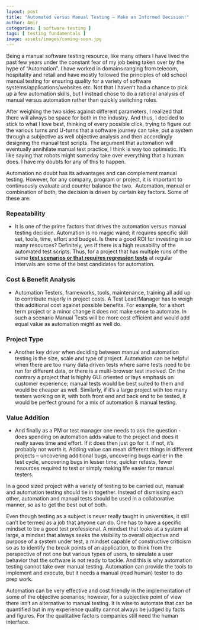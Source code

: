 ```yaml
---
layout: post
title: "Automated versus Manual Testing – Make an Informed Decision!"
author: Amir
categories: [ software testing ]
tags: [ testing fundamentals ]
image: assets/images/coming-soon.jpg
---
```


Being a manual software testing resource, like many others I have lived the past few years under the constant fear of my job being taken over by the hype of “Automation”. I have worked in domains ranging from telecom, hospitality and retail and have mostly followed the principles of old school manual testing for ensuring quality for a variety of software systems/applications/websites etc. Not that I haven’t had a chance to pick up a few automation skills, but I instead chose to do a rational analysis of manual versus automation rather than quickly switching roles.

After weighing the two sides against different parameters, I realized that there will always be space for both in the industry. And thus, I decided to stick to what I love best, thinking of every possible click, trying to figure out the various turns and U-turns that a software journey can take, put a system through a subjective as well objective analysis and then accordingly designing the manual test scripts. The argument that automation will eventually annihilate manual test practice, I think is way too optimistic. It’s like saying that robots might someday take over everything that a human does. I have my doubts for any of this to happen.

Automation no doubt has its advantages and can complement manual testing. However, for any company, program or project, it is important to continuously evaluate and counter balance the two.  Automation, manual or combination of both, the decision is driven by certain key factors. Some of these are:

### **Repeatability**

*   It is one of the prime factors that drives the automation versus manual testing decision. Automation is no magic wand; it requires specific skill set, tools, time, effort and budget. Is there a good ROI for investing in so many resources? Definitely, yes if there is a high reusability of the automated test scripts. Thus, for a project that has multiple runs of the same **[test scenarios or that requires regression tests](http://www.testingexcellence.com/why-would-you-want-to-automate-a-test/)** at regular intervals are some of the best candidates for automation.

### **Cost & Benefit Analysis**

*   Automation Testers, frameworks, tools, maintenance, training all add up to contribute majorly in project costs. A Test Lead/Manager has to weigh this additional cost against possible benefits. For example, for a short term project or a minor change it does not make sense to automate. In such a scenario Manual Tests will be more cost efficient and would add equal value as automation might as well do.

### **Project Type**

*   Another key driver when deciding between manual and automation testing is the size, scale and type of project. Automation can be helpful when there are too many data driven tests where same tests need to be run for different data, or there is a multi-browser test involved. On the contrary a project that is highly GUI oriented or lays emphasis on customer experience; manual tests would be best suited to them and would be cheaper as well. Similarly, if it’s a large project with too many testers working on it, with both front end and back end to be tested, it would be perfect ground for a mix of automation & manual testing.

### **Value Addition**

*   And finally as a PM or test manager one needs to ask the question - does spending on automation adds value to the project and does it really saves time and effort. If it does then just go for it. If not, it’s probably not worth it. Adding value can mean different things in different projects – uncovering additional bugs, uncovering bugs earlier in the test cycle, uncovering bugs in lesser time, quicker retests, fewer resources required to test or simply making life easier for manual testers.

In a good sized project with a variety of testing to be carried out, manual and automation testing should tie in together. Instead of dismissing each other, automation and manual tests should be used in a collaborative manner, so as to get the best out of both.

Even though testing as a subject is never really taught in universities, it still can’t be termed as a job that anyone can do. One has to have a specific mindset to be a good test professional. A mindset that looks at a system at large, a mindset that always seeks the visibility to overall objective and purpose of a system under test, a mindset capable of constructive criticism so as to identify the break points of an application, to think from the perspective of not one but various types of users, to simulate a user behavior that the software is not ready to tackle. And this is why automation testing cannot take over manual testing. Automation can provide the tools to implement and execute, but it needs a manual (read human) tester to do prep work.

Automation can be very effective and cost friendly in the implementation of some of the objective scenarios; however, for a subjective point of view there isn’t an alternative to manual testing. It is wise to automate that can be quantified but in my experience quality cannot always be judged by facts and figures. For the qualitative factors companies still need the human interface.